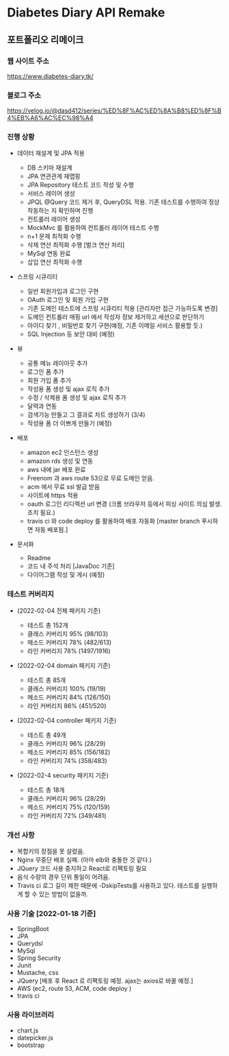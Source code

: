 # __Diabetes Diary API Remake__
## 포트폴리오 리메이크 

### 웹 사이트 주소 ###
https://www.diabetes-diary.tk/

### 블로그 주소
https://velog.io/@dasd412/series/%ED%8F%AC%ED%8A%B8%ED%8F%B4%EB%A6%AC%EC%98%A4

### 진행 상황 ###

+ 데이터 재설계 및 JPA 적용
  + DB 스키마 재설계
  + JPA 연관관계 재맵핑
  + JPA Repository 테스트 코드 작성 및 수행
  + 서비스 레이어 생성
  + JPQL @Query 코드 제거 후, QueryDSL 적용. 기존 테스트를 수행하여 정상 작동하는 지 확인하며 진행
  + 컨트롤러 레이어 생성 
  + MockMvc 를 활용하여 컨트롤러 레이어 테스트 수행 
  + n+1 문제 최적화 수행
  + 삭제 연산 최적화 수행 [벌크 연산 처리]
  + MySql 연동 완료
  + 삽입 연산 최적화 수행
  

+ 스프링 시큐리티
  + 일반 회원가입과 로그인 구현
  + OAuth 로그인 및 회원 가입 구현
  + 기존 도메인 테스트에 스프링 시큐리티 적용 [관리자만 접근 가능하도록 변경]
  + 도메인 컨트롤러 매핑 url 에서 작성자 정보 제거하고 세션으로 판단하기
  + 아이디 찾기 , 비밀번호 찾기 구현(예정, 기존 이메일 서비스 활용할 듯.)
  + SQL Injection 등 보안 대비 (예정)


+ 뷰
  + 공통 메뉴 레이아웃 추가
  + 로그인 폼 추가
  + 회원 가입 폼 추가
  + 작성용 폼 생성 및 ajax 로직 추가
  + 수정 / 삭제용 폼 생성 및 ajax 로직 추가
  + 달력과 연동
  + 검색기능 만들고 그 결과로 차트 생성하기 (3/4)
  + 작성용 폼 더 이쁘게 만들기 (예정)
  
+ 배포
  + amazon ec2 인스턴스 생성
  + amazon rds 생성 및 연동
  + aws 내에 jar 배포 완료
  + Freenom 과 aws route 53으로 무료 도메인 얻음. 
  + acm 에서 무료 ssl 발급 받음
  + 사이트에 https 적용 
  + oauth 로그인 리디렉션 url 변경 (크롬 브라우저 등에서 피싱 사이트 의심 발생. 조치 필요.)
  + travis ci 와 code deploy 를 활용하여 배포 자동화 [master branch 푸시하면 자동 배포됨.]
 

+ 문서화
  + Readme 
  + 코드 내 주석 처리 [JavaDoc 기준]
  + 다이어그램 작성 및 게시 (예정)


### 테스트 커버리지 ###
  + (2022-02-04 전체 패키지 기준)
    + 테스트 총 152개
    + 클래스 커버리지 95% (98/103)
    + 메소드 커버리지 78% (482/613)
    + 라인 커버리지 78% (1497/1916)
    
  + (2022-02-04 domain 패키지 기준)
    + 테스트 총 85개 
    + 클래스 커버리지 100% (19/19)
    + 메소드 커버리지 84% (126/150)
    + 라인 커버리지 86% (451/520)
    
  + (2022-02-04 controller 패키지 기준)
    + 테스트 총 49개
    + 클래스 커버리지 96% (28/29)
    + 메소드 커버리지 85% (156/182)
    + 라인 커버리지 74% (358/483)
    
  + (2022-02-4 security 패키지 기준)
    + 테스트 총 18개
    + 클래스 커버리지 96% (28/29)
    + 메소드 커버리지 75% (120/159)
    + 라인 커버리지 72% (349/481)

### 개선 사항 ###
+ 복합키의 장점을 못 살렸음.
+ Nginx 무중단 배포 실패. (아마 elb와 충돌한 것 같다.)
+ JQuery 코드 사용 중지하고 React로 리팩토링 필요
+ 음식 수량의 경우 단위 통일이 어려움. 
+ Travis ci 로그 길이 제한 때문에 -DskipTests를 사용하고 있다. 테스트를 실행하게 할 수 있는 방법이 없을까.

### 사용 기술 [2022-01-18 기준] ###
  + SpringBoot
  + JPA
  + Querydsl
  + MySql
  + Spring Security 
  + Junit
  + Mustache, css
  + JQuery [배포 후 React 로 리팩토링 예정. ajax는 axios로 바꿀 예정.]
  + AWS (ec2, route 53, ACM, code deploy )
  + travis ci

### 사용 라이브러리
+ chart.js
+ datepicker.js
+ bootstrap
